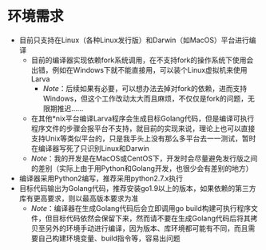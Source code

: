 # **环境需求**

* 目前只支持在Linux（各种Linux发行版）和Darwin（如MacOS）平台进行编译
    * 目前的编译器实现依赖fork系统调用，在不支持fork的操作系统下使用会出错，例如在Windows下就不能直接用，可以装个Linux虚拟机来使用Larva
        * *Note*：后续如果有必要，可以想办法去掉对fork的依赖，进而支持Windows，但这个工作改动太大而且麻烦，不仅仅是fork的问题，无限期推迟……
    * 在其他\*nix平台编译Larva程序会生成目标Golang代码，但是编译可执行程序文件的步骤会报平台不支持，就目前的实现来说，理论上也可以直接支持Unix等类似平台的，只是我手头上没有那么多平台去一一测试，暂时在编译器写死了只识别Linux和Darwin
    * *Note*：我的开发是在MacOS或CentOS下，开发时会尽量避免发行版之间的差别（实际上由于用Python和Golang开发，也很少会有差别的地方）
* 编译器采用Python2编写，推荐采用python2.7.x执行
* 目标代码输出为Golang代码，推荐安装go1.9以上的版本，如果依赖的第三方库有更高要求，则以最高版本要求为准
    * *Note*：编译器在生成Golang代码后会立即调用go build构建可执行程序文件，但目标代码依然会保留下来，然而请不要在生成Golang代码后将其拷贝至另外的环境手动进行编译，因为版本、库环境都可能有不同，而且需要自己构建环境变量、build指令等，容易出问题
